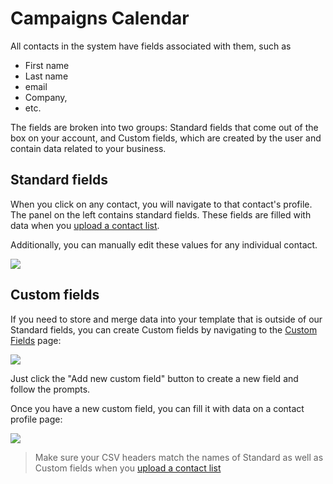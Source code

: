 # Campaigns Calendar

All contacts in the system have fields associated with them, such as
 
 * First name
 * Last name
 * email
 * Company,
 * etc.

The fields are broken into two groups: Standard fields that come out of the box on your account, and
Custom fields, which are created by the  user and contain data related to your business. 

## Standard fields


When you click on any contact, you will navigate to that contact's profile.
The panel on the left contains standard fields. These fields are filled with data when you 
[upload a contact list](manage-contacts#upload-a-csv-file). 

Additionally, you can manually edit these values for any individual contact. 
 
![](images/contacts/standard-fields.png)


## Custom fields

If you need to store and merge data into your template that is outside of our Standard fields, 
you can create Custom fields by navigating to the 
[Custom Fields](https://expresspigeon.com/settings/custom_fields) page:
  
![](images/contacts/custom-fields.png)
  

Just click the "Add new custom field" button to create a new field and follow the prompts.
 
Once you have a new custom field, you can fill it with data on a contact profile page:
 

![](images/contacts/manager.png)

> Make sure your CSV headers match the names of Standard as well as Custom fields when you 
[upload a contact list](manage-contacts#upload-a-csv-file)